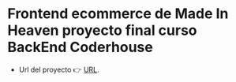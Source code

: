 # Frontend ecommerce de Made In Heaven proyecto final curso BackEnd Coderhouse


* Url del proyecto 👉 [URL](https://made-in-heaven.netlify.app/).

